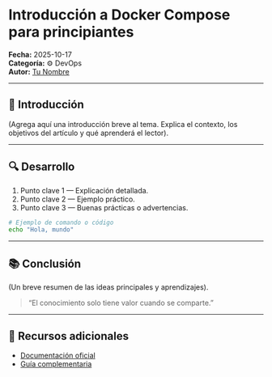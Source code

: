 # Introducción a Docker Compose para principiantes

**Fecha:** 2025-10-17  
**Categoría:** ⚙️ DevOps  
**Autor:** [Tu Nombre](https://github.com/tuusuario)

---

## 🧠 Introducción

(Agrega aquí una introducción breve al tema. Explica el contexto, los objetivos del artículo y qué aprenderá el lector).

---

## 🔍 Desarrollo

1. Punto clave 1 — Explicación detallada.  
2. Punto clave 2 — Ejemplo práctico.  
3. Punto clave 3 — Buenas prácticas o advertencias.

```bash
# Ejemplo de comando o código
echo "Hola, mundo"
```

---

## 📚 Conclusión

(Un breve resumen de las ideas principales y aprendizajes).

> “El conocimiento solo tiene valor cuando se comparte.”

---

## 🔗 Recursos adicionales

- [Documentación oficial](https://example.com)
- [Guía complementaria](https://example.com)
